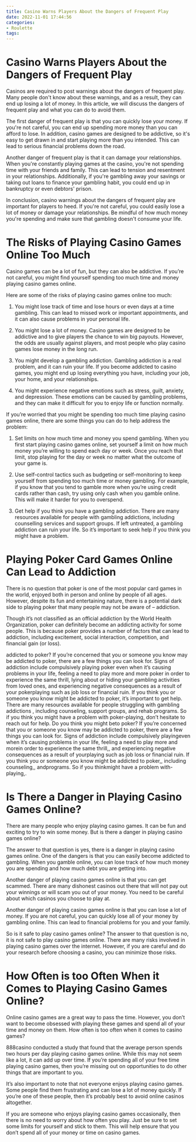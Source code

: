 ```yaml
---
title: Casino Warns Players About the Dangers of Frequent Play 
date: 2022-11-01 17:44:56
categories:
- Roulette
tags:
---
```



#  Casino Warns Players About the Dangers of Frequent Play 

Casinos are required to post warnings about the dangers of frequent play. Many people don't know about these warnings, and as a result, they can end up losing a lot of money. In this article, we will discuss the dangers of frequent play and what you can do to avoid them.

The first danger of frequent play is that you can quickly lose your money. If you're not careful, you can end up spending more money than you can afford to lose. In addition, casino games are designed to be addictive, so it's easy to get drawn in and start playing more than you intended. This can lead to serious financial problems down the road.

Another danger of frequent play is that it can damage your relationships. When you're constantly playing games at the casino, you're not spending time with your friends and family. This can lead to tension and resentment in your relationships. Additionally, if you're gambling away your savings or taking out loans to finance your gambling habit, you could end up in bankruptcy or even debtors' prison.

In conclusion, casino warnings about the dangers of frequent play are important for players to heed. If you're not careful, you could easily lose a lot of money or damage your relationships. Be mindful of how much money you're spending and make sure that gambling doesn't consume your life.

#  The Risks of Playing Casino Games Online Too Much 

Casino games can be a lot of fun, but they can also be addictive. If you’re not careful, you might find yourself spending too much time and money playing casino games online.

Here are some of the risks of playing casino games online too much:

1) You might lose track of time and lose hours or even days at a time gambling. This can lead to missed work or important appointments, and it can also cause problems in your personal life.

2) You might lose a lot of money. Casino games are designed to be addictive and to give players the chance to win big payouts. However, the odds are usually against players, and most people who play casino games lose money in the long run.

3) You might develop a gambling addiction. Gambling addiction is a real problem, and it can ruin your life. If you become addicted to casino games, you might end up losing everything you have, including your job, your home, and your relationships.

4) You might experience negative emotions such as stress, guilt, anxiety, and depression. These emotions can be caused by gambling problems, and they can make it difficult for you to enjoy life or function normally.

If you’re worried that you might be spending too much time playing casino games online, there are some things you can do to help address the problem:

1) Set limits on how much time and money you spend gambling. When you first start playing casino games online, set yourself a limit on how much money you’re willing to spend each day or week. Once you reach that limit, stop playing for the day or week no matter what the outcome of your game is.

2) Use self-control tactics such as budgeting or self-monitoring to keep yourself from spending too much time or money gambling. For example, if you know that you tend to gamble more when you’re using credit cards rather than cash, try using only cash when you gamble online. This will make it harder for you to overspend.

3) Get help if you think you have a gambling addiction. There are many resources available for people with gambling addictions, including counselling services and support groups. If left untreated, a gambling addiction can ruin your life. So it’s important to seek help if you think you might have a problem.

#  Playing Poker Card Games Online Can Lead to Addiction 

There is no question that poker is one of the most popular card games in the world, enjoyed both in person and online by people of all ages. However, despite its fun and entertaining nature, there is a potential dark side to playing poker that many people may not be aware of – addiction.

Though it’s not classified as an official addiction by the World Health Organization, poker can definitely become an addicting activity for some people. This is because poker provides a number of factors that can lead to addiction, including excitement, social interaction, competition, and financial gain (or loss).

 addicted to poker? If you’re concerned that you or someone you know may be addicted to poker, there are a few things you can look for. Signs of addiction include compulsively playing poker even when it’s causing problems in your life, feeling a need to play more and more poker in order to experience the same thrill, lying about or hiding your gambling activities from loved ones, and experiencing negative consequences as a result of your pokerplaying such as job loss or financial ruin. If you think you or someone you know might be addicted to poker, it’s important to get help. There are many resources available for people struggling with gambling addictions , including counseling, support groups, and rehab programs. So if you think you might have a problem with poker-playing, don’t hesitate to reach out for help. Do you think you might beto poker? If you’re concerned that you or someone you know may be addicted to poker, there are a few things you can look for. Signs of addiction include compulsively playingeven when it’s causing problems in your life, feeling a need to play more and morein order to experience the same thrill,, and experiencing negative consequences as a result of yourplaying such as job loss or financial ruin. If you think you or someone you know might be addicted to poker,, including counseling,, andprograms. So if you thinkmight have a problem with-playing,.

#  Is There a Danger in Playing Casino Games Online? 

There are many people who enjoy playing casino games. It can be fun and exciting to try to win some money. But is there a danger in playing casino games online?

The answer to that question is yes, there is a danger in playing casino games online. One of the dangers is that you can easily become addicted to gambling. When you gamble online, you can lose track of how much money you are spending and how much debt you are getting into.

Another danger of playing casino games online is that you can get scammed. There are many dishonest casinos out there that will not pay out your winnings or will scam you out of your money. You need to be careful about which casinos you choose to play at.

Another danger of playing casino games online is that you can lose a lot of money. If you are not careful, you can quickly lose all of your money by gambling online. This can lead to financial problems for you and your family.

So is it safe to play casino games online? The answer to that question is no, it is not safe to play casino games online. There are many risks involved in playing casino games over the internet. However, if you are careful and do your research before choosing a casino, you can minimize those risks.

#  How Often is too Often When it Comes to Playing Casino Games Online?

Online casino games are a great way to pass the time. However, you don’t want to become obsessed with playing these games and spend all of your time and money on them. How often is too often when it comes to casino games?

888casino conducted a study that found that the average person spends two hours per day playing casino games online. While this may not seem like a lot, it can add up over time. If you’re spending all of your free time playing casino games, then you’re missing out on opportunities to do other things that are important to you.

It’s also important to note that not everyone enjoys playing casino games. Some people find them frustrating and can lose a lot of money quickly. If you’re one of these people, then it’s probably best to avoid online casinos altogether.

If you are someone who enjoys playing casino games occasionally, then there is no need to worry about how often you play. Just be sure to set some limits for yourself and stick to them. This will help ensure that you don’t spend all of your money or time on casino games.